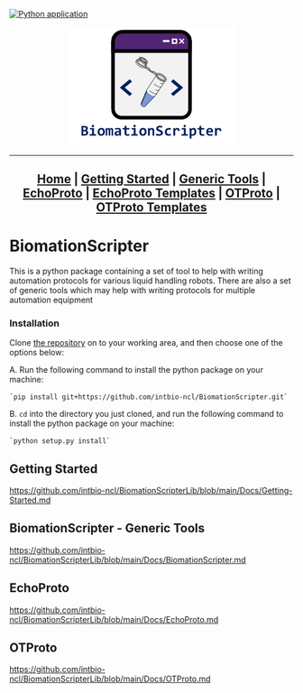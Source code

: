[![Python application](https://github.com/intbio-ncl/BiomationScripterLib/actions/workflows/pytest.yml/badge.svg)](https://github.com/intbio-ncl/BiomationScripterLib/actions/workflows/pytest.yml)

<center>
<a href = "Docs/Home.md">
<img src="Resources/Logo - Full Name - White BG.png" alt = "BiomationScripter Logo" width = "300"/>
</a>

---
[Home](Docs/Home.md) |
[Getting Started](Docs/Getting-Started.md) |
[Generic Tools](Docs/BiomationScripter.md) |
[EchoProto](Docs/EchoProto.md) |
[EchoProto Templates](Docs/EchoProto_Templates.md) |
[OTProto](Docs/OTProto.md) |
[OTProto Templates](Docs/OTProto_Templates.md)
---
</center>

# BiomationScripter

This is a python package containing a set of tool to help with writing automation protocols for various liquid handling robots. There are also a set of generic tools which may help with writing protocols for multiple automation equipment

### Installation

Clone [the repository](https://github.com/intbio-ncl/BiomationScripter) on to your working area, and then choose one of the options below:

A. Run the following command to install the python package on your machine:

    `pip install git+https://github.com/intbio-ncl/BiomationScripter.git`

B. `cd` into the directory you just cloned, and run the following command to install the python package on your machine:

    `python setup.py install`

## Getting Started
https://github.com/intbio-ncl/BiomationScripterLib/blob/main/Docs/Getting-Started.md

## BiomationScripter - Generic Tools
https://github.com/intbio-ncl/BiomationScripterLib/blob/main/Docs/BiomationScripter.md

## EchoProto
https://github.com/intbio-ncl/BiomationScripterLib/blob/main/Docs/EchoProto.md

## OTProto
https://github.com/intbio-ncl/BiomationScripterLib/blob/main/Docs/OTProto.md
